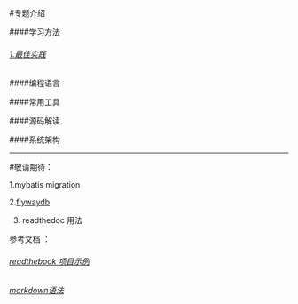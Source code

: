 #专题介绍

####学习方法

###### [1.最佳实践](method/1.best_practice.md)


####编程语言

####常用工具

####源码解读

####系统架构


-----------------------------------------
#敬请期待：

1.mybatis  migration

2.[flywaydb](https://flywaydb.org/documentation/)

3. readthedoc 用法

参考文档 ：

###### [readthebook 项目示例](https://github.com/nummy/learning-scala)
###### [markdown语法](http://wowubuntu.com/markdown/)
